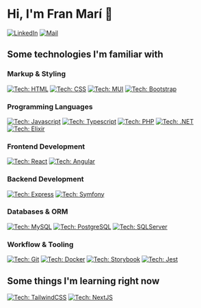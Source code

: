 <h1> Hi, I'm Fran Marí 👋 </h1>

[![LinkedIn](https://img.shields.io/badge/LinkedIn-0A66C2.svg?style=for-the-badge&logo=LinkedIn&logoColor=white)](https://www.linkedin.com/in/francisco-mar%C3%AD-garc%C3%ADa-149930153/)
[![Mail](https://img.shields.io/badge/Gmail-EA4335.svg?style=for-the-badge&logo=Gmail&logoColor=white)](mailto:fran.mari.94@gmail.com)

<h2>Some technologies I'm familiar with</h2>

<h3>Markup & Styling</h3>

[![Tech: HTML](https://img.shields.io/badge/HTML5-E34F26.svg?style=for-the-badge&logo=HTML5&logoColor=white)](https://developer.mozilla.org/es/docs/Web/HTML)
[![Tech: CSS](https://img.shields.io/badge/CSS3-1572B6.svg?style=for-the-badge&logo=CSS3&logoColor=white)](https://developer.mozilla.org/es/docs/Web/CSS)
[![Tech: MUI](https://img.shields.io/badge/MUI-007FFF.svg?style=for-the-badge&logo=MUI&logoColor=white)](https://mui.com/)
[![Tech: Bootstrap](https://img.shields.io/badge/Bootstrap-7952B3.svg?style=for-the-badge&logo=Bootstrap&logoColor=white)](https://getbootstrap.com/)

<h3>Programming Languages</h3>

[![Tech: Javascript](https://img.shields.io/badge/JavaScript-F7DF1E.svg?style=for-the-badge&logo=JavaScript&logoColor=blacky)](https://developer.mozilla.org/es/docs/Web/JavaScript)
[![Tech: Typescript](https://img.shields.io/badge/TypeScript-3178C6.svg?style=for-the-badge&logo=TypeScript&logoColor=white)](https://www.typescriptlang.org/)
[![Tech: PHP](https://img.shields.io/badge/PHP-777BB4.svg?style=for-the-badge&logo=PHP&logoColor=white)](https://www.php.net)
[![Tech: .NET](https://img.shields.io/badge/.NET-512BD4.svg?style=for-the-badge&logo=dotnet&logoColor=white)](https://dotnet.microsoft.com/es-es/learn/dotnet/what-is-dotnet)
[![Tech: Elixir](https://img.shields.io/badge/Elixir-4B275F.svg?style=for-the-badge&logo=Elixir&logoColor=white)](https://elixir-lang.org/)

<h3>Frontend Development</h3>

[![Tech: React](https://img.shields.io/badge/React-61DAFB.svg?style=for-the-badge&logo=React&logoColor=black)](https://reactjs.org/)
[![Tech: Angular](https://img.shields.io/badge/Angular-DD0031.svg?style=for-the-badge&logo=Angular&logoColor=white)](https://angular.io/)

<h3>Backend Development</h3>

[![Tech: Express](https://img.shields.io/badge/Express-000000.svg?style=for-the-badge&logo=Express&logoColor=white)](https://expressjs.com/)
[![Tech: Symfony](https://img.shields.io/badge/Symfony-000000.svg?style=for-the-badge&logo=Symfony&logoColor=white)](https://symfony.com/)

<h3>Databases & ORM</h3>

[![Tech: MySQL](https://img.shields.io/badge/MySQL-4479A1.svg?style=for-the-badge&logo=MySQL&logoColor=white)](https://www.mysql.com/)
[![Tech: PostgreSQL](https://img.shields.io/badge/PostgreSQL-4169E1.svg?style=for-the-badge&logo=PostgreSQL&logoColor=white)](https://www.postgresql.org/)
[![Tech: SQLServer](https://img.shields.io/badge/Microsoft%20SQL%20Server-CC2927.svg?style=for-the-badge&logo=Microsoft-SQL-Server&logoColor=white)](https://www.microsoft.com/es-es/sql-server/sql-server-2019)

<h3>Workflow & Tooling</h3>

[![Tech: Git](https://img.shields.io/badge/Git-F05032.svg?style=for-the-badge&logo=Git&logoColor=white)](https://git-scm.com/)
[![Tech: Docker](https://img.shields.io/badge/Docker-2496ED.svg?style=for-the-badge&logo=Docker&logoColor=white)](https://www.docker.com/)
[![Tech: Storybook](https://img.shields.io/badge/Storybook-FF4785.svg?style=for-the-badge&logo=Storybook&logoColor=white)](https://storybook.js.org/)
[![Tech: Jest](https://img.shields.io/badge/Jest-C21325.svg?style=for-the-badge&logo=Jest&logoColor=white)](https://jestjs.io/)

<h2>Some things I'm learning right now</h2>

[![Tech: TailwindCSS](https://img.shields.io/badge/Tailwind%20CSS-06B6D4.svg?style=for-the-badge&logo=Tailwind-CSS&logoColor=white)](https://tailwindcss.com/)
[![Tech: NextJS](https://img.shields.io/badge/Next.js-000000.svg?style=for-the-badge&logo=nextdotjs&logoColor=white)](https://nextjs.org/)
